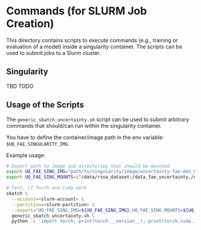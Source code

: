 # Commands (for SLURM Job Creation)
This directory contains scripts to execute commands (e.g., training or
evaluation of a model) inside a singularity container. The scripts can be used
to submit jobs to a Slurm cluster.

## Singularity
TBD TODO

## Usage of the Scripts
The `generic_sbatch_uncertainty.sh` script can be used to submit arbitrary
commands that should/can run within the singularity container.  

You have to define the container/image path in the env variable:
`$UQ_FAE_SINGULARITY_IMG`.

Example usage:
```bash
# Export path to image and directories that should be mounted
export UQ_FAE_SING_IMG="path/to/singularity/image/uncertainty-fae-dev_0-2.sif"
export UQ_FAE_SING_MOUNTS=\"/data/rsna_dataset:/data_fae_uncertainty,/data/uncertainty-fae:/app\"

# Test, if Torch and Cuda work
sbatch \
  --account=<slurm-account> \
  --partition=<slurm-partition> \
  --export="UQ_FAE_SING_IMG=${UQ_FAE_SING_IMG},UQ_FAE_SING_MOUNTS=${UQ_FAE_SING_MOUNTS}" \
  generic_sbatch_uncertainty.sh \
  python -c 'import torch; print(torch.__version__); print(torch.cuda.is_available())'
```
